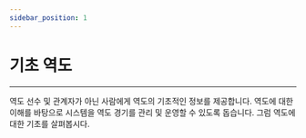 ```yaml
---
sidebar_position: 1
---
```


# 기초 역도

---

역도 선수 및 관계자가 아닌 사람에게 역도의 기초적인 정보를 제공합니다. 
역도에 대한 이해를 바탕으로 시스템을 역도 경기를 관리 및 운영할 수 있도록 돕습니다.
그럼 역도에 대한 기초를 살펴봅시다.
